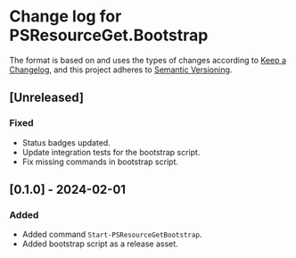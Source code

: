 # Change log for PSResourceGet.Bootstrap

The format is based on and uses the types of changes according to [Keep a Changelog](https://keepachangelog.com/en/1.0.0/),
and this project adheres to [Semantic Versioning](https://semver.org/spec/v2.0.0.html).

## [Unreleased]

### Fixed

- Status badges updated.
- Update integration tests for the bootstrap script.
- Fix missing commands in bootstrap script.

## [0.1.0] - 2024-02-01

### Added

- Added command `Start-PSResourceGetBootstrap`.
- Added bootstrap script as a release asset.
